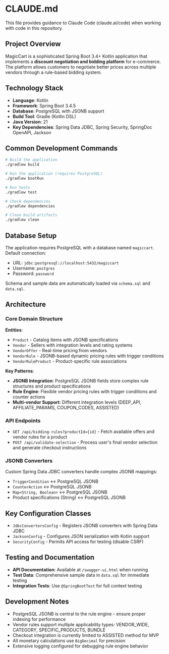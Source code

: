 # CLAUDE.md

This file provides guidance to Claude Code (claude.ai/code) when working with code in this repository.

## Project Overview

MagicCart is a sophisticated Spring Boot 3.4+ Kotlin application that implements a **discount negotiation and bidding platform** for e-commerce. The platform allows customers to negotiate better prices across multiple vendors through a rule-based bidding system.

## Technology Stack

- **Language**: Kotlin
- **Framework**: Spring Boot 3.4.5
- **Database**: PostgreSQL with JSONB support
- **Build Tool**: Gradle (Kotlin DSL)
- **Java Version**: 21
- **Key Dependencies**: Spring Data JDBC, Spring Security, SpringDoc OpenAPI, Jackson

## Common Development Commands

```bash
# Build the application
./gradlew build

# Run the application (requires PostgreSQL)
./gradlew bootRun

# Run tests
./gradlew test

# Check dependencies
./gradlew dependencies

# Clean build artifacts
./gradlew clean
```

## Database Setup

The application requires PostgreSQL with a database named `magiccart`. Default connection:
- URL: `jdbc:postgresql://localhost:5432/magiccart`
- Username: `postgres`
- Password: `password`

Schema and sample data are automatically loaded via `schema.sql` and `data.sql`.

## Architecture

### Core Domain Structure

**Entities**:
- `Product` - Catalog items with JSONB specifications
- `Vendor` - Sellers with integration levels and rating systems
- `VendorOffer` - Real-time pricing from vendors
- `VendorRule` - JSONB-based dynamic pricing rules with trigger conditions
- `VendorRuleProduct` - Product-specific rule associations

**Key Patterns**:
- **JSONB Integration**: PostgreSQL JSONB fields store complex rule structures and product specifications
- **Rule Engine**: Flexible vendor pricing rules with trigger conditions and counter actions
- **Multi-vendor Support**: Different integration levels (DEEP_API, AFFILIATE_PARAMS, COUPON_CODES, ASSISTED)

### API Endpoints

- `GET /api/bidding-rules?productId={id}` - Fetch available offers and vendor rules for a product
- `POST /api/validate-selection` - Process user's final vendor selection and generate checkout instructions

### JSONB Converters

Custom Spring Data JDBC converters handle complex JSONB mappings:
- `TriggerCondition` ↔ PostgreSQL JSONB
- `CounterAction` ↔ PostgreSQL JSONB  
- `Map<String, Boolean>` ↔ PostgreSQL JSONB
- Product specifications (String) ↔ PostgreSQL JSONB

## Key Configuration Classes

- `JdbcConvertersConfig` - Registers JSONB converters with Spring Data JDBC
- `JacksonConfig` - Configures JSON serialization with Kotlin support
- `SecurityConfig` - Permits API access for testing (disable CSRF)

## Testing and Documentation

- **API Documentation**: Available at `/swagger-ui.html` when running
- **Test Data**: Comprehensive sample data in `data.sql` for immediate testing
- **Integration Tests**: Use `@SpringBootTest` for full context testing

## Development Notes

- PostgreSQL JSONB is central to the rule engine - ensure proper indexing for performance
- Vendor rules support multiple applicability types: VENDOR_WIDE, CATEGORY, SPECIFIC_PRODUCTS, BUNDLE
- Checkout integration is currently limited to ASSISTED method for MVP
- All monetary calculations use `BigDecimal` for precision
- Extensive logging configured for debugging rule engine behavior